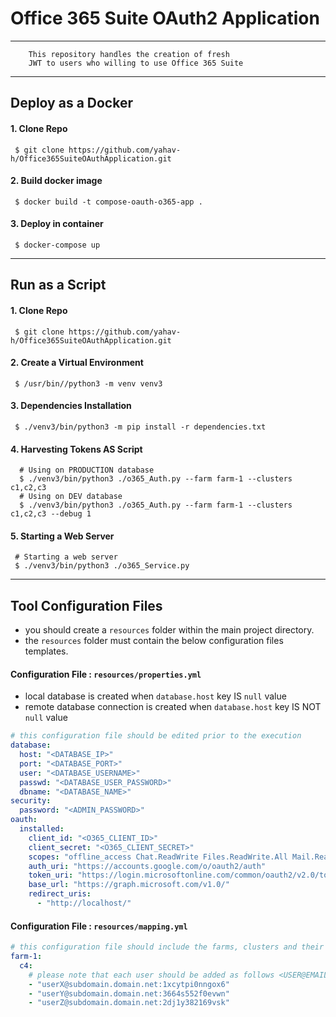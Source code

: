 # Office 365 Suite OAuth2 Application

---
```text
    This repository handles the creation of fresh 
    JWT to users who willing to use Office 365 Suite    
```
---
## Deploy as a Docker

#### 1. Clone Repo
```shell
 $ git clone https://github.com/yahav-h/Office365SuiteOAuthApplication.git
```

#### 2. Build docker image
```shell
 $ docker build -t compose-oauth-o365-app .
```

#### 3. Deploy in container
```shell
 $ docker-compose up
```

---
## Run as a Script

#### 1. Clone Repo
```shell
 $ git clone https://github.com/yahav-h/Office365SuiteOAuthApplication.git
```

#### 2. Create a Virtual Environment 
```shell
 $ /usr/bin//python3 -m venv venv3
```

#### 3. Dependencies Installation
```shell
 $ ./venv3/bin/python3 -m pip install -r dependencies.txt
```

#### 4. Harvesting Tokens AS Script
```shell
  # Using on PRODUCTION database
  $ ./venv3/bin/python3 ./o365_Auth.py --farm farm-1 --clusters c1,c2,c3
  # Using on DEV database
  $ ./venv3/bin/python3 ./o365_Auth.py --farm farm-1 --clusters c1,c2,c3 --debug 1 
```

#### 5. Starting a Web Server
```shell
 # Starting a web server 
 $ ./venv3/bin/python3 ./o365_Service.py
```
---

## Tool Configuration Files
- you should create a `resources` folder within the main project directory.
- the `resources` folder must contain the below configuration files templates.  
#### Configuration File : `resources/properties.yml`
- local database is created when `database.host` key IS `null` value
- remote database connection is created when `database.host` key IS NOT `null` value
```yaml
# this configuration file should be edited prior to the execution
database:
  host: "<DATABASE_IP>"
  port: "<DATABASE_PORT>"
  user: "<DATABASE_USERNAME>"
  passwd: "<DATABASE_USER_PASSWORD>"
  dbname: "<DATABASE_NAME>"
security:
  password: "<ADMIN_PASSWORD>"
oauth:
  installed:
    client_id: "<O365_CLIENT_ID>"
    client_secret: "<O365_CLIENT_SECRET>"
    scopes: "offline_access Chat.ReadWrite Files.ReadWrite.All Mail.ReadWrite Mail.Send User.Read Sites.Manage.All"
    auth_uri: "https://accounts.google.com/o/oauth2/auth"
    token_uri: "https://login.microsoftonline.com/common/oauth2/v2.0/token"
    base_url: "https://graph.microsoft.com/v1.0/"
    redirect_uris:
      - "http://localhost/"
```

#### Configuration File : `resources/mapping.yml`
```yaml
# this configuration file should include the farms, clusters and their associated users
farm-1: 
  c4:
    # please note that each user should be added as follows <USER@EMAIL.COM:GOOGLE_USER_ID>
    - "userX@subdomain.domain.net:1xcytpi0nngox6"
    - "userY@subdomain.domain.net:3664s552f0evwn"
    - "userZ@subdomain.domain.net:2dj1y382169vsk"
```